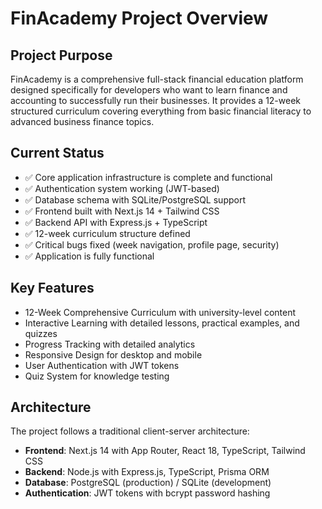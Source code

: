 # FinAcademy Project Overview

## Project Purpose
FinAcademy is a comprehensive full-stack financial education platform designed specifically for developers who want to learn finance and accounting to successfully run their businesses. It provides a 12-week structured curriculum covering everything from basic financial literacy to advanced business finance topics.

## Current Status
- ✅ Core application infrastructure is complete and functional
- ✅ Authentication system working (JWT-based)
- ✅ Database schema with SQLite/PostgreSQL support
- ✅ Frontend built with Next.js 14 + Tailwind CSS
- ✅ Backend API with Express.js + TypeScript
- ✅ 12-week curriculum structure defined
- ✅ Critical bugs fixed (week navigation, profile page, security)
- ✅ Application is fully functional

## Key Features
- 12-Week Comprehensive Curriculum with university-level content
- Interactive Learning with detailed lessons, practical examples, and quizzes
- Progress Tracking with detailed analytics
- Responsive Design for desktop and mobile
- User Authentication with JWT tokens
- Quiz System for knowledge testing

## Architecture
The project follows a traditional client-server architecture:
- **Frontend**: Next.js 14 with App Router, React 18, TypeScript, Tailwind CSS
- **Backend**: Node.js with Express.js, TypeScript, Prisma ORM
- **Database**: PostgreSQL (production) / SQLite (development)
- **Authentication**: JWT tokens with bcrypt password hashing